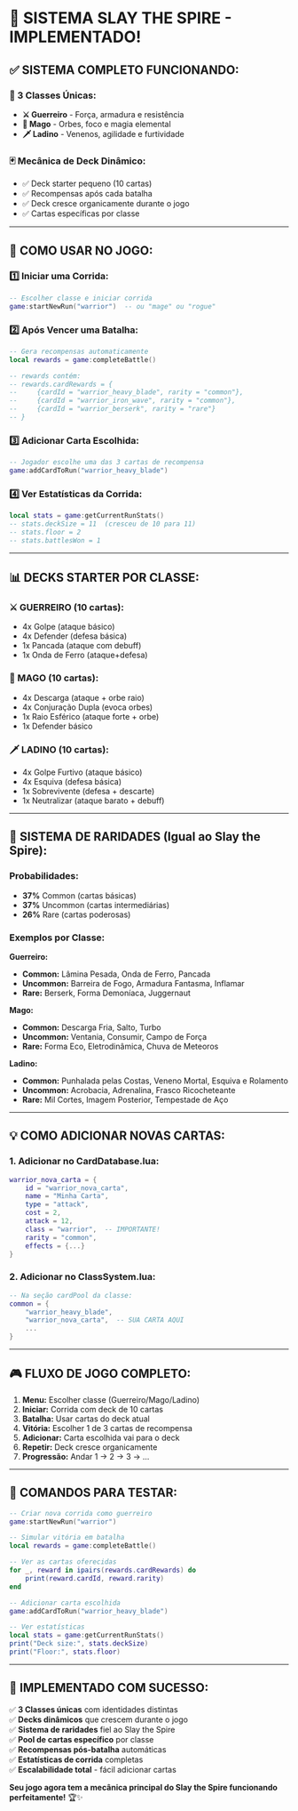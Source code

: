 # 🏰 SISTEMA SLAY THE SPIRE - IMPLEMENTADO!

## ✅ **SISTEMA COMPLETO FUNCIONANDO:**

### **🎯 3 Classes Únicas:**
- **⚔️ Guerreiro** - Força, armadura e resistência
- **🔮 Mago** - Orbes, foco e magia elemental  
- **🗡️ Ladino** - Venenos, agilidade e furtividade

### **🃏 Mecânica de Deck Dinâmico:**
- ✅ Deck starter pequeno (10 cartas)
- ✅ Recompensas após cada batalha
- ✅ Deck cresce organicamente durante o jogo
- ✅ Cartas específicas por classe

---

## 🚀 **COMO USAR NO JOGO:**

### **1️⃣ Iniciar uma Corrida:**
```lua
-- Escolher classe e iniciar corrida
game:startNewRun("warrior")  -- ou "mage" ou "rogue"
```

### **2️⃣ Após Vencer uma Batalha:**
```lua
-- Gera recompensas automaticamente
local rewards = game:completeBattle()

-- rewards contém:
-- rewards.cardRewards = {
--     {cardId = "warrior_heavy_blade", rarity = "common"},
--     {cardId = "warrior_iron_wave", rarity = "common"},  
--     {cardId = "warrior_berserk", rarity = "rare"}
-- }
```

### **3️⃣ Adicionar Carta Escolhida:**
```lua
-- Jogador escolhe uma das 3 cartas de recompensa
game:addCardToRun("warrior_heavy_blade")
```

### **4️⃣ Ver Estatísticas da Corrida:**
```lua
local stats = game:getCurrentRunStats()
-- stats.deckSize = 11  (cresceu de 10 para 11)
-- stats.floor = 2
-- stats.battlesWon = 1
```

---

## 📊 **DECKS STARTER POR CLASSE:**

### **⚔️ GUERREIRO (10 cartas):**
- 4x Golpe (ataque básico)
- 4x Defender (defesa básica)  
- 1x Pancada (ataque com debuff)
- 1x Onda de Ferro (ataque+defesa)

### **🔮 MAGO (10 cartas):**
- 4x Descarga (ataque + orbe raio)
- 4x Conjuração Dupla (evoca orbes)
- 1x Raio Esférico (ataque forte + orbe)
- 1x Defender básico

### **🗡️ LADINO (10 cartas):**
- 4x Golpe Furtivo (ataque básico)
- 4x Esquiva (defesa básica)
- 1x Sobrevivente (defesa + descarte)  
- 1x Neutralizar (ataque barato + debuff)

---

## 🎲 **SISTEMA DE RARIDADES (Igual ao Slay the Spire):**

### **Probabilidades:**
- **37%** Common (cartas básicas)
- **37%** Uncommon (cartas intermediárias)
- **26%** Rare (cartas poderosas)

### **Exemplos por Classe:**

**Guerreiro:**
- **Common:** Lâmina Pesada, Onda de Ferro, Pancada
- **Uncommon:** Barreira de Fogo, Armadura Fantasma, Inflamar
- **Rare:** Berserk, Forma Demoníaca, Juggernaut

**Mago:**
- **Common:** Descarga Fria, Salto, Turbo
- **Uncommon:** Ventania, Consumir, Campo de Força
- **Rare:** Forma Eco, Eletrodinâmica, Chuva de Meteoros

**Ladino:**
- **Common:** Punhalada pelas Costas, Veneno Mortal, Esquiva e Rolamento
- **Uncommon:** Acrobacia, Adrenalina, Frasco Ricocheteante
- **Rare:** Mil Cortes, Imagem Posterior, Tempestade de Aço

---

## 💡 **COMO ADICIONAR NOVAS CARTAS:**

### **1. Adicionar no CardDatabase.lua:**
```lua
warrior_nova_carta = {
    id = "warrior_nova_carta",
    name = "Minha Carta",
    type = "attack",
    cost = 2,
    attack = 12,
    class = "warrior",  -- IMPORTANTE!
    rarity = "common",
    effects = {...}
}
```

### **2. Adicionar no ClassSystem.lua:**
```lua
-- Na seção cardPool da classe:
common = {
    "warrior_heavy_blade", 
    "warrior_nova_carta",  -- SUA CARTA AQUI
    ...
}
```

---

## 🎮 **FLUXO DE JOGO COMPLETO:**

1. **Menu:** Escolher classe (Guerreiro/Mago/Ladino)
2. **Iniciar:** Corrida com deck de 10 cartas
3. **Batalha:** Usar cartas do deck atual
4. **Vitória:** Escolher 1 de 3 cartas de recompensa
5. **Adicionar:** Carta escolhida vai para o deck
6. **Repetir:** Deck cresce organicamente
7. **Progressão:** Andar 1 → 2 → 3 → ...

---

## 🔧 **COMANDOS PARA TESTAR:**

```lua
-- Criar nova corrida como guerreiro
game:startNewRun("warrior")

-- Simular vitória em batalha
local rewards = game:completeBattle()

-- Ver as cartas oferecidas
for _, reward in ipairs(rewards.cardRewards) do
    print(reward.cardId, reward.rarity)
end

-- Adicionar carta escolhida
game:addCardToRun("warrior_heavy_blade")

-- Ver estatísticas
local stats = game:getCurrentRunStats()
print("Deck size:", stats.deckSize)
print("Floor:", stats.floor)
```

---

## 🎯 **IMPLEMENTADO COM SUCESSO:**

✅ **3 Classes únicas** com identidades distintas  
✅ **Decks dinâmicos** que crescem durante o jogo  
✅ **Sistema de raridades** fiel ao Slay the Spire  
✅ **Pool de cartas específico** por classe  
✅ **Recompensas pós-batalha** automáticas  
✅ **Estatísticas de corrida** completas  
✅ **Escalabilidade total** - fácil adicionar cartas  

**Seu jogo agora tem a mecânica principal do Slay the Spire funcionando perfeitamente!** 🏆✨




